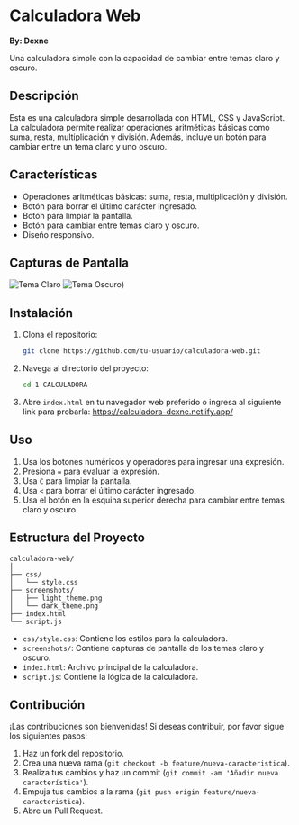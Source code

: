 
# Calculadora Web

**By: Dexne**

Una calculadora simple con la capacidad de cambiar entre temas claro y oscuro.

## Descripción

Esta es una calculadora simple desarrollada con HTML, CSS y JavaScript. La calculadora permite realizar operaciones aritméticas básicas como suma, resta, multiplicación y división. Además, incluye un botón para cambiar entre un tema claro y uno oscuro.

## Características

- Operaciones aritméticas básicas: suma, resta, multiplicación y división.
- Botón para borrar el último carácter ingresado.
- Botón para limpiar la pantalla.
- Botón para cambiar entre temas claro y oscuro.
- Diseño responsivo.

## Capturas de Pantalla

![Tema Claro](..\assets\tema-claro.png)
![Tema Oscuro](..\assets\tema-oscuro.png))

## Instalación

1. Clona el repositorio:
    ```sh
    git clone https://github.com/tu-usuario/calculadora-web.git
    ```

2. Navega al directorio del proyecto:
    ```sh
    cd 1 CALCULADORA
    ```

3. Abre `index.html` en tu navegador web preferido o ingresa al siguiente link para probarla: https://calculadora-dexne.netlify.app/

## Uso

1. Usa los botones numéricos y operadores para ingresar una expresión.
2. Presiona `=` para evaluar la expresión.
3. Usa `C` para limpiar la pantalla.
4. Usa `<` para borrar el último carácter ingresado.
5. Usa el botón en la esquina superior derecha para cambiar entre temas claro y oscuro.

## Estructura del Proyecto

```plaintext
calculadora-web/
│
├── css/
│   └── style.css
├── screenshots/
│   ├── light_theme.png
│   └── dark_theme.png
├── index.html
└── script.js
```

- `css/style.css`: Contiene los estilos para la calculadora.
- `screenshots/`: Contiene capturas de pantalla de los temas claro y oscuro.
- `index.html`: Archivo principal de la calculadora.
- `script.js`: Contiene la lógica de la calculadora.

## Contribución

¡Las contribuciones son bienvenidas! Si deseas contribuir, por favor sigue los siguientes pasos:

1. Haz un fork del repositorio.
2. Crea una nueva rama (`git checkout -b feature/nueva-caracteristica`).
3. Realiza tus cambios y haz un commit (`git commit -am 'Añadir nueva característica'`).
4. Empuja tus cambios a la rama (`git push origin feature/nueva-caracteristica`).
5. Abre un Pull Request.
